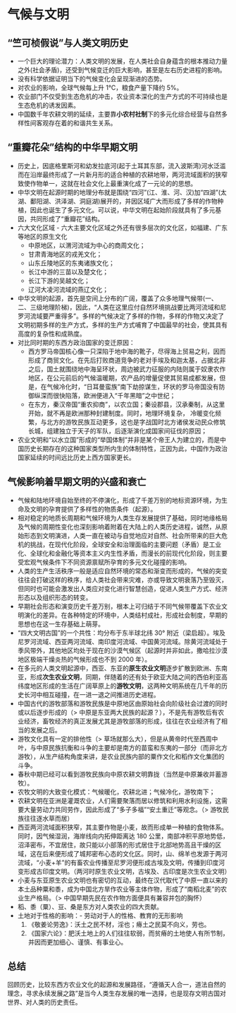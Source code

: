 # 气候与文明

## “竺可桢假说”与人类文明历史

- 一个巨大的理论潜力：人类文明的发展，在人类社会自身蕴含的根本推动力量之外(社会矛盾)，还受到气候变迁的巨大影响，甚至是左右历史进程的影响。
- 没有科学依据证明当下的气候变化会呈现渐进的态势。
- 对农业的影响，全球气候每上升 1°C，粮食产量下降约 5%。
- 农业部门不仅受到生态危机的冲击，农业资本深化的生产方式的不可持续也是生态危机的诱发因素。
- 中国数千年农耕文明的延续，主要靠**小农村社制**下的多元化综合经营与自然多样性间客观存在着的和谐共生关系。

## “重瓣花朵”结构的中华早期文明

- 历史上，因底格里斯河和幼发拉底河(起于土耳其东部，流入波斯湾)河水泛滥而在沿岸最终形成了一片新月形的适合种植的农耕地带，两河流域面积的狭窄致使作物单一，这就在社会文化上最重演化成了一元论的的思想。
- 中华文明在起源时期的地理分布就是围绕“四河”(江、淮、河、汉)加“四湖”(太湖、鄱阳湖、洪泽湖、洞庭湖)展开的，并因区域广大而形成了多样的作物种植，因此也诞生了多元文化。可以说，中华文明在起始阶段就具有了多元基因，共同形成了“重瓣花”结构。
- 六大文化区域 - 六大主要文化区域之外还有很多层次的文化区，如福建、广东等地区的原生文化
  - 中原地区，以渭河流域为中心的商周文化；
  - 甘肃青海地区的戎羌文化；
  - 山东丘陵地区的东夷诸族文化；
  - 长江中游的三苗以及楚文化；
  - 长江下游的吴越文化；
  - 辽河大凌河流域的燕辽文化；
- 中华文明的起源，首先是空间上分布的广阔，覆盖了众多地理气候带(一、二、三级地理阶梯)，因此，“人类在这里应付自然环境挑战要比两河流域和尼罗河流域要严重得多”。多样的气候决定了多样的作物，多样的作物又决定了文明初期多样的生产方式，多样的生产方式哺育了中国最早的社会，使其具有高度的复杂性和成熟度。
- 对比同时期的东西方政治国家的变迁原因：
  - 西方罗马帝国核心像一只深陷于地中海的靴子，尽得海上贸易之利，因而形成了商贸文化。在先后打败商道竞争的老对手埃及和迦太基，占据北非之后，国土就围绕地中海呈环状，周边被武力征服的内陆则属于奴隶农作地区，在公元前后的气候温暖期，农产品的增量促使其贸易成都发展，但是，在气候冷化时，“日耳曼蛮族”南下劫掠谋生，环状的罗马帝国没有防御纵深而很快陷落，欧洲便进入“千年黑暗”之中世纪；
  - 在东方，秦汉帝国“重农抑商”，以农立国；秦设郡县，汉承秦制，从这里开始，就不再是欧洲那种封建制度。同时，地理环境复杂， 冷暖变化频繁，与北方的游牧民族互动更多，这也是字战国时北方诸侯发动民众修筑长城，组建独立于天子的军队，后逐渐演化成国家间征伐的原因；
- 农业文明和“以水立国”形成的“举国体制”并非是某个帝王人为建立的，而是中国历史长期存在的这种国家类型所内生的体制特性，正因为此，中国作为政治国家延续的时间远比历史上西方国家更长。

## 气候影响着早期文明的兴盛和衰亡

- 气候和陆地环境自始至终的不停演化，形成了千差万别的地标资源环境，为生命及文明的孕育提供了多样性的物质条件（起源）。
- 相对稳定的地质长周期和气候环境为人类生存发展提供了基础，同时地缘格局及气候的周期性变化也深刻影响着附着在大陆上的人类历史进程，诚然，从原始形态到文明演进，人类一直在被动与自觉地应对自然、社会所带来的巨大危机的挑战，在现代化阶段，全球安全和治理面临的主要问题（矛盾）是工业化、全球化和金融化等资本主义内生性矛盾，而漫长的前现代化阶段，则主要受宏观气候条件下不同资源禀赋所孕育的多元文化碰撞的影响。
- 人类的生产生活秩序一般是适应自然环境的常态和渐变而形成的，气候的突变往往会打破这样的秩序，给人类社会带来灾难，亦或导致文明衰落乃至毁灭，但同时也可能会激发出人类应对变化进行智慧创造，促进人类生产方式、经济形态以及组织形态的转变。
- 早期社会形态和演变历史千差万别，根本上可归结于不同气候带覆盖下农业文明演化的差异。在各种特定的环境中，人类结村成社，形成社会制度，早期的思想也在这一生存基础上萌芽。
- “四大文明古国”的一个共性：均分布于东半球北纬 30° 附近（梁启超）。埃及尼罗河流域、西亚两河流域、南印度河流域、中国黄河流域。除黄河流域处于季风带外，其他地区均处于现在的沙漠气候区（起源时并非如此，撒哈拉沙漠地区极端干燥炎热的气候形成也不到 2000 年）。
- 在多元的人类文明起源中，西亚、东亚的**原生农业文明**逐步扩散到欧洲、东南亚，形成**次生农业文明**，同期，伴随着的还有处于欧亚大陆之间的西伯利亚高纬度地区形成的生活在广阔草原上的**游牧文明**，这两种文明系统在几千年的历史长河中相互碰撞，在一进一退之间推进历史进程。
- 中国古代的游牧部落和游牧民族是中原地区由原始社会向阶级社会过渡的同时或以后逐步形成的（> 中原是东亚两大民族的起源？），不是先有游牧后有农业经济，畜牧经济的真正发展尤其是游牧部落的形成，往往在农业经济有了相当的发展之后。
- 游牧文化具有一定的排他性（> 草场就那么大），但是从黄帝时代至西周中叶，与中原民族抗衡和斗争的主要却是南方的苗蛮和东夷的一部分（而非北方游牧），从生产结构角度来讲，是农业民族内部的粟作文化和稻作文化集团的斗争。
- 春秋中期已经可以看到游牧民族向中原农耕文明靠拢（当然是中原兼收并蓄游牧）。
- 农牧文明的大致变化模式：气候暖化，农耕北进；气候冷化，游牧南下；
- 农耕文明在亚洲是灌溉农业，人们需要聚落而居以修筑和利用水利设施，这需要大量劳动力共同劳作，因此形成了“多子多福”“安土重迁”等观念。（> 游牧民族往往逐水草而居）
- 西亚两河流域面积狭窄，其主要作物是小麦，故而形成单一种植的食物体系。同时，因气候湿润，海岸线向内拓伸距离达 180 公里，南部冲积平原地势低，沼泽密布，不宜居住，故只能以小部落的形式居住于北部地势高且干燥的区域，这在后来便形成了城邦密布心态的文化区。同时，山、绵羊也发源于两河流域，“小麦+羊”的有畜农业传播至尼罗河便形成古埃及文明，传播到印度河变形成古印度文明。（两河时原生农业文明，古埃及、古印度是次生农业文明）
- 小麦与东亚原生农业文明也有密切的互动，最终在汉代取代了中原一直以来的本土品种粟和黍，成为中国北方旱作农业等主体作物，形成了“南稻北麦”的农业生产格局。（> 中国早期先民在农作物方面便具有兼容并包的胸怀）
- 稻、黍（粟）、豆、桑是东方对人类农业的四大贡献。
- 土地对于性格的影响：- 劳动对于人的性格、教育的无形影响
  1. 《敬姜论劳逸》：沃土之民不材，淫也；瘠土之民莫不向义，劳也。
  2. 《国家六论》：肥沃土地上的人们往往软弱，而贫瘠的土地使人有所节制，并因而更加细心、谨慎、有事业心。

## 总结

回顾历史，比较东西方农业文化的起源和发展路径，“遵循天人合一，道法自然的理念，寻求永续发展之路”是当今人类生存发展的唯一选择，也是现存文明古国对世界、对人类的历史责任。
